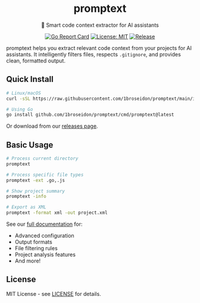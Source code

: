 <div align="center">

# promptext

📝 Smart code context extractor for AI assistants

[![Go Report Card](https://goreportcard.com/badge/github.com/1broseidon/promptext)](https://goreportcard.com/report/github.com/1broseidon/promptext)
[![License: MIT](https://img.shields.io/badge/License-MIT-yellow.svg)](https://opensource.org/licenses/MIT)
[![Release](https://img.shields.io/github/release/1broseidon/promptext.svg)](https://github.com/1broseidon/promptext/releases/latest)

</div>

promptext helps you extract relevant code context from your projects for AI assistants. It intelligently filters files, respects `.gitignore`, and provides clean, formatted output.

## Quick Install

```bash
# Linux/macOS
curl -sSL https://raw.githubusercontent.com/1broseidon/promptext/main/install.sh | bash

# Using Go
go install github.com/1broseidon/promptext/cmd/promptext@latest
```

Or download from our [releases page](https://github.com/1broseidon/promptext/releases).

## Basic Usage

```bash
# Process current directory
promptext

# Process specific file types
promptext -ext .go,.js

# Show project summary
promptext -info

# Export as XML
promptext -format xml -out project.xml
```

See our [full documentation](docs/docs.md) for:
- Advanced configuration
- Output formats
- File filtering rules
- Project analysis features
- And more!

## License

MIT License - see [LICENSE](LICENSE) for details.
